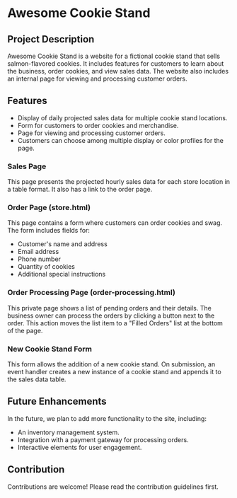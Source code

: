 # Awesome Cookie Stand

## Project Description

Awesome Cookie Stand is a website for a fictional cookie stand that sells salmon-flavored cookies. It includes features for customers to learn about the business, order cookies, and view sales data. The website also includes an internal page for viewing and processing customer orders.

## Features

- Display of daily projected sales data for multiple cookie stand locations.
- Form for customers to order cookies and merchandise.
- Page for viewing and processing customer orders.
- Customers can choose among multiple display or color profiles for the page.

### Sales Page

This page presents the projected hourly sales data for each store location in a table format. It also has a link to the order page.

### Order Page (store.html)

This page contains a form where customers can order cookies and swag. The form includes fields for:

- Customer's name and address
- Email address
- Phone number
- Quantity of cookies
- Additional special instructions

### Order Processing Page (order-processing.html)

This private page shows a list of pending orders and their details. The business owner can process the orders by clicking a button next to the order. This action moves the list item to a "Filled Orders" list at the bottom of the page.

### New Cookie Stand Form

This form allows the addition of a new cookie stand. On submission, an event handler creates a new instance of a cookie stand and appends it to the sales data table.

## Future Enhancements

In the future, we plan to add more functionality to the site, including:

- An inventory management system.
- Integration with a payment gateway for processing orders.
- Interactive elements for user engagement.

## Contribution

Contributions are welcome! Please read the contribution guidelines first.


